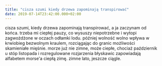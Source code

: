 ```yaml
---
title: "cisza szumi kiedy drzewa zapominają transpirować"
date: 2019-07-14T23:42:00.000+02:00
---
```

cisza szumi, kiedy drzewa zapominają transpirować, a ja zaczynam od końca. trzeba mi ciepłej pauzy, co wysuszy niepotrzebne i wytopi zagwożdżone w oczach odłamki lodu. później wolność wolno wpływa w krwiobieg bezwolnym kraulem, rozciągając do granic możliwości skamieniałe mięśnie. morze już nie zimne, może ciepłe, chociaż październik u stóp listopada i rozregulowane rozjarzenia błyskawic zapowiadają alfabetem morse'a ciepłą zimę. zimne lato, jeszcze ciągle.
